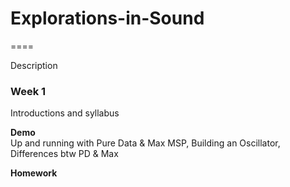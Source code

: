 # Explorations-in-Sound
====

Description

### Week 1
Introductions and syllabus

**Demo**  
Up and running with Pure Data & Max MSP, Building an Oscillator, Differences btw PD & Max

**Homework**


